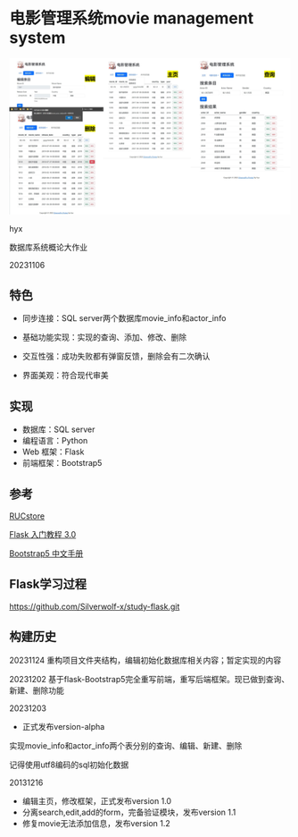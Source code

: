 # 电影管理系统movie management system

![功能预览](_doc/功能.jpg)

hyx

数据库系统概论大作业

20231106

## 特色

- 同步连接：SQL server两个数据库movie_info和actor_info
- 基础功能实现：实现的查询、添加、修改、删除

- 交互性强：成功失败都有弹窗反馈，删除会有二次确认
- 界面美观：符合现代审美

## 实现

- 数据库：SQL server
- 编程语言：Python
- Web 框架：Flask
- 前端框架：Bootstrap5

## 参考

[RUCstore](https://git.ruc.edu.cn/gengdy/rustore)

[Flask 入门教程 3.0](https://helloflask.com/book/3/)

[Bootstrap5 中文手册](https://www.bootstrap.cn/doc/book/2.html)

## Flask学习过程

https://github.com/Silverwolf-x/study-flask.git

## 构建历史

20231124
重构项目文件夹结构，编辑初始化数据库相关内容；暂定实现的内容

20231202
基于flask-Bootstrap5完全重写前端，重写后端框架。现已做到查询、新建、删除功能

20231203

- 正式发布version-alpha

实现movie_info和actor_info两个表分别的查询、编辑、新建、删除

记得使用utf8编码的sql初始化数据

20131216
- 编辑主页，修改框架，正式发布version 1.0
- 分离search,edit,add的form，完备验证模块，发布version 1.1
- 修复movie无法添加信息，发布version 1.2